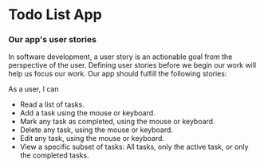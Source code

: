 # Todo List App

### Our app's user stories
In software development, a user story is an actionable goal from the perspective of the user. Defining user stories before we begin our work will help us focus our work. Our app should fulfill the following stories:

As a user, I can

- Read a list of tasks.
- Add a task using the mouse or keyboard.
- Mark any task as completed, using the mouse or keyboard.
- Delete any task, using the mouse or keyboard.
- Edit any task, using the mouse or keyboard.
- View a specific subset of tasks: All tasks, only the active task, or only the completed tasks.
